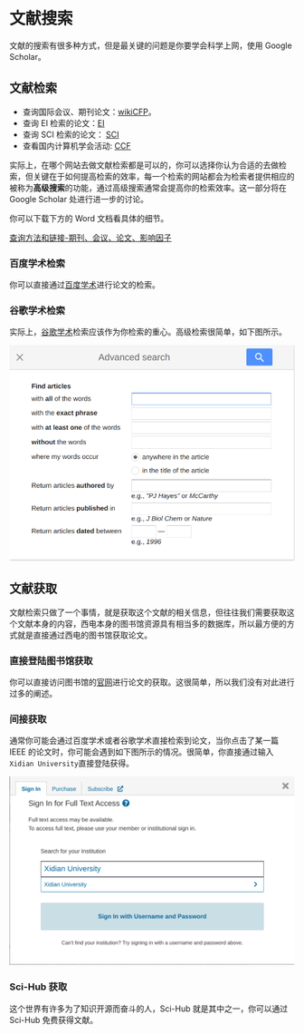 # 文献搜索

文献的搜索有很多种方式，但是最关键的问题是你要学会科学上网，使用 Google Scholar。

## 文献检索

* 查询国际会议、期刊论文：[wikiCFP](http://www.wikicfp.com/cfp/)。
* 查询 EI 检索的论文：[EI](https://www.engineeringvillage.com/search/quick.url)
* 查询 SCI 检索的论文： [SCI](https://www.webofscience.com/wos/alldb/basic-search)
* 查看国内计算机学会活动: [CCF](http://www.ccf.org.cn)

实际上，在哪个网站去做文献检索都是可以的，你可以选择你认为合适的去做检索，但关键在于如何提高检索的效率，每一个检索的网站都会为检索者提供相应的被称为**高级搜索**的功能，通过高级搜索通常会提高你的检索效率。这一部分将在 Google Scholar 处进行进一步的讨论。

你可以下载下方的 Word 文档看具体的细节。

[查询方法和链接-期刊、会议、论文、影响因子](http://8.141.51.55:8000/EssayResources/%E6%9F%A5%E8%AF%A2%E6%96%B9%E6%B3%95%E5%92%8C%E9%93%BE%E6%8E%A5-%E6%9C%9F%E5%88%8A%E3%80%81%E4%BC%9A%E8%AE%AE%E3%80%81%E8%AE%BA%E6%96%87%E3%80%81%E5%BD%B1%E5%93%8D%E5%9B%A0%E5%AD%90.docx)

### 百度学术检索

你可以直接通过[百度学术](https://xueshu.baidu.com/)进行论文的检索。

### 谷歌学术检索

实际上，[谷歌学术](https://scholar.google.com/)检索应该作为你检索的重心。高级检索很简单，如下图所示。

![谷歌学术高级检索](../assets/googleScholarAdvancedSearch.png)

## 文献获取

文献检索只做了一个事情，就是获取这个文献的相关信息，但往往我们需要获取这个文献本身的内容，西电本身的图书馆资源具有相当多的数据库，所以最方便的方式就是直接通过西电的图书馆获取论文。

### 直接登陆图书馆获取

你可以直接访问图书馆的[官网](https://libxidian.mh.chaoxing.com/)进行论文的获取。这很简单，所以我们没有对此进行过多的阐述。

### 间接获取

通常你可能会通过百度学术或者谷歌学术直接检索到论文，当你点击了某一篇 IEEE 的论文时，你可能会遇到如下图所示的情况。很简单，你直接通过输入`Xidian University`直接登陆获得。

![校外获取](../assets/out_of_school.png)

### Sci-Hub 获取

这个世界有许多为了知识开源而奋斗的人，Sci-Hub 就是其中之一，你可以通过 Sci-Hub 免费获得文献。
